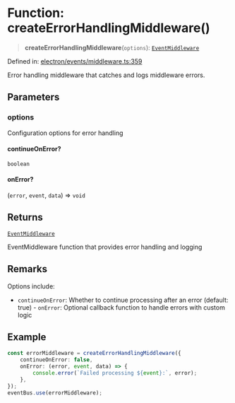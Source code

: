 # Function: createErrorHandlingMiddleware()

> **createErrorHandlingMiddleware**(`options`): [`EventMiddleware`](../../TypedEventBus/type-aliases/EventMiddleware.md)

Defined in: [electron/events/middleware.ts:359](https://github.com/Nick2bad4u/Uptime-Watcher/blob/main/electron/events/middleware.ts#L359)

Error handling middleware that catches and logs middleware errors.

## Parameters

### options

Configuration options for error handling

#### continueOnError?

`boolean`

#### onError?

(`error`, `event`, `data`) => `void`

## Returns

[`EventMiddleware`](../../TypedEventBus/type-aliases/EventMiddleware.md)

EventMiddleware function that provides error handling and logging

## Remarks

Options include:

- `continueOnError`: Whether to continue processing after an error (default:
  true) - `onError`: Optional callback function to handle errors with custom
  logic

## Example

```typescript
const errorMiddleware = createErrorHandlingMiddleware({
    continueOnError: false,
    onError: (error, event, data) => {
        console.error(`Failed processing ${event}:`, error);
    },
});
eventBus.use(errorMiddleware);
```
